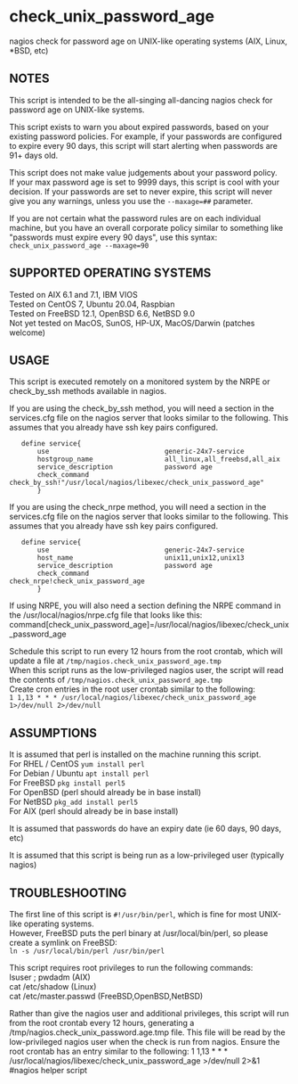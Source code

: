 # check_unix_password_age
nagios check for password age on UNIX-like operating systems (AIX, Linux, *BSD, etc)

 NOTES
 -----
  This script is intended to be the all-singing all-dancing nagios check for password age on UNIX-like systems.

 This script exists to warn you about expired passwords, based on your existing password policies.
 For example, if your passwords are configured to expire every 90 days, 
 this script will start alerting when passwords are 91+ days old.

 This script does not make value judgements about your password policy.  
 If your max password age is set to 9999 days, this script is cool with your decision.
 If your passwords are set to never expire, this script will never give you any warnings, unless you use the `--maxage=##` parameter.

 If you are not certain what the password rules are on each individual machine, but you have an overall corporate policy similar
 to something like "passwords must expire every 90 days", use this syntax:  
    `check_unix_password_age --maxage=90`

 

 SUPPORTED OPERATING SYSTEMS
 ---------------------------
  Tested on AIX 6.1 and 7.1, IBM VIOS   
  Tested on CentOS 7, Ubuntu 20.04, Raspbian  
  Tested on FreeBSD 12.1, OpenBSD 6.6, NetBSD 9.0  
  Not yet tested on MacOS, SunOS, HP-UX, MacOS/Darwin (patches welcome)  


 USAGE 
 -----
  This script is executed remotely on a monitored system by the NRPE or check_by_ssh
  methods available in nagios.

  If you are using the check_by_ssh method, you will need a section in the services.cfg
  file on the nagios server that looks similar to the following.
  This assumes that you already have ssh key pairs configured.
    
       define service{
           use                             generic-24x7-service
           hostgroup_name                  all_linux,all_freebsd,all_aix
           service_description             password age
           check_command                   check_by_ssh!"/usr/local/nagios/libexec/check_unix_password_age"
           }

  If you are using the check_nrpe method, you will need a section in the services.cfg
  file on the nagios server that looks similar to the following.
  This assumes that you already have ssh key pairs configured.
  
       define service{
           use                             generic-24x7-service
           host_name                       unix11,unix12,unix13
           service_description             password age
           check_command                   check_nrpe!check_unix_password_age 
           }

  If using NRPE, you will also need a section defining the NRPE command in the /usr/local/nagios/nrpe.cfg file that looks like this:  
     command[check_unix_password_age]=/usr/local/nagios/libexec/check_unix_password_age


 Schedule this script to run every 12 hours from the root crontab, which will update a file at `/tmp/nagios.check_unix_password_age.tmp`  
 When this script runs as the low-privileged nagios user, the script will read the contents of `/tmp/nagios.check_unix_password_age.tmp`  
 Create cron entries in the root user crontab similar to the following:  
     `1 1,13 * * * /usr/local/nagios/libexec/check_unix_password_age  1>/dev/null 2>/dev/null`





 ASSUMPTIONS
 -----------
  It is assumed that perl is installed on the machine running this script.  
     For RHEL / CentOS     `yum install perl`  
     For Debian / Ubuntu   `apt install perl`  
     For FreeBSD           `pkg install perl5`  
     For OpenBSD           (perl should already be in base install)  
     For NetBSD            `pkg_add install perl5`  
     For AIX               (perl should already be in base install)  

  It is assumed that passwords do have an expiry date (ie 60 days, 90 days, etc)

  It is assumed that this script is being run as a low-privileged user (typically nagios)







 TROUBLESHOOTING
 ---------------
   The first line of this script is `#!/usr/bin/perl`, which is fine for most UNIX-like operating systems.  
   However, FreeBSD puts the perl binary at /usr/local/bin/perl, so please create a symlink on FreeBSD:  
      `ln -s /usr/local/bin/perl /usr/bin/perl`

   This script requires root privileges to run the following commands:  
       lsuser ; pwdadm         (AIX)  
       cat /etc/shadow         (Linux)  
       cat /etc/master.passwd  (FreeBSD,OpenBSD,NetBSD)  

   Rather than give the nagios user and additional privileges, this script will run from the root crontab every 12 hours,
   generating a /tmp/nagios.check_unix_password.age.tmp file.  This file will be read by the low-privileged nagios user
   when the check is run from nagios.
   Ensure the root crontab has an entry similar to the following:
   1 1,13 * * * /usr/local/nagios/libexec/check_unix_password_age >/dev/null 2>&1 #nagios helper script 




